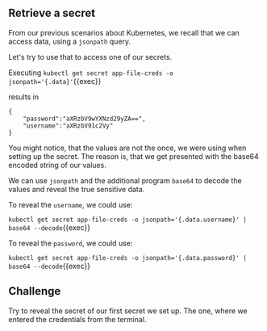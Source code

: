 ## Retrieve a secret

From our previous scenarios about Kubernetes, we recall that we can access data, using a `jsonpath` query.

Let's try to use that to access one of our secrets.

Executing `kubectl get secret app-file-creds -o jsonpath='{.data}'`{{exec}}

results in
```
{
    "password":"aXRzbV9wYXNzd29yZA==",
    "username":"aXRzbV91c2Vy"
}
```

You might notice, that the values are not the once, we were using when setting up the secret. 
The reason is, that we get presented with the base64 encoded string of our values.

We can use `jsonpath` and the additional program `base64` to decode the values and reveal the true sensitive data. 

To reveal the `username`, we could use: 

`kubectl get secret app-file-creds -o jsonpath='{.data.username}' | base64 --decode`{{exec}}

To reveal the `password`, we could use: 

`kubectl get secret app-file-creds -o jsonpath='{.data.password}' | base64 --decode`{{exec}}


## Challenge

Try to reveal the secret of our first secret we set up. The one, where we entered the credentials from the terminal.
